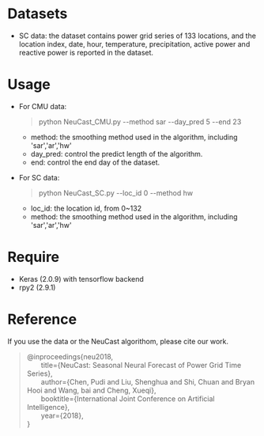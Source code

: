 # Datasets
- SC data: the dataset contains power grid series of 133 locations, and the location index, date, hour, temperature, precipitation, active power and reactive power is reported in the dataset.

# Usage
- For CMU data:  
  > python NeuCast_CMU.py --method sar --day_pred 5 --end 23    
  - method: the smoothing method used in the algorithm, including 'sar','ar','hw'
  - day_pred: control the predict length of the algorithm.
  - end: control the end day of the dataset.

- For SC data:  
  > python NeuCast_SC.py --loc_id 0 --method hw
  - loc_id: the location id, from 0~132
  - method: the smoothing method used in the algorithm, including 'sar','ar','hw'
  

# Require
- Keras (2.0.9) with tensorflow backend
- rpy2 (2.9.1)


# Reference
If you use the data or the NeuCast algorithom, please cite our work.
>@inproceedings{neu2018,  
>&emsp;&emsp;title={NeuCast: Seasonal Neural Forecast of Power Grid Time Series},  
>&emsp;&emsp;author={Chen, Pudi and Liu, Shenghua and Shi, Chuan and Bryan Hooi and Wang, bai and Cheng, Xueqi},  
>&emsp;&emsp;booktitle={International Joint Conference on Artificial Intelligence},  
>&emsp;&emsp;year={2018},  
>}